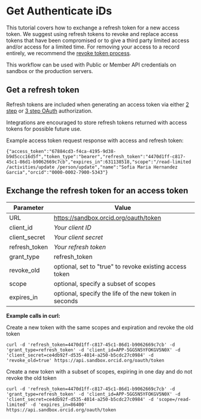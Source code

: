 # Get Authenticate iDs

This tutorial covers how to exchange a refresh token for a new access token. We suggest using refresh tokens to revoke and replace access tokens that have been compromised or to give a third party limited access and/or access for a limited time. For removing your access to a record entirely, we recommend the [revoke token process](/revoke_token).

This workflow can be used with Public or Member API credentials on sandbox or the production servers.

## Get a refresh token

Refresh tokens are included when generating an access token via either [2 step](https://github.com/ORCID/ORCID-Source/tree/master/orcid-api-web#generate-a-two-step-read-public-access-token) or [3 step OAuth](https://github.com/ORCID/ORCID-Source/tree/master/orcid-api-web#generate-an-oauth-access-token) authorization.

Integrations are encouraged to store refresh tokens returned with access tokens for possible future use.

Example access token request response with access and refresh token:
```
{"access_token":"67884cd3-f4ca-4195-9d38-b9d5ccc16d5f","token_type":"bearer","refresh_token":"4470d1ff-c817-45c1-86d1-b9062669c7cb","expires_in":631138518,"scope":"/read-limited /activities/update /person/update","name":"Sofia Maria Hernandez Garcia","orcid":"0000-0002-7900-5343"}
```

## Exchange the refresh token for an access token

| Parameter | Value        |
|--------------------|--------------------------|
| URL 				| https://sandbox.orcid.org/oauth/token|
| client\_id 		| *Your client ID* |
| client\_secret 		| *Your client secret* |
| refresh_token       | *Your refresh token* |
| grant_type       | refresh_token |
| revoke_old				| optional, set to "true" to revoke existing access token |
| scope       | optional, specify a subset of scopes |
| expires_in				| optional, specify the life of the new token in seconds |

**Example calls in curl:**

Create a new token with the same scopes and expiration and revoke the old token

```
curl -d 'refresh_token=4470d1ff-c817-45c1-86d1-b9062669c7cb' -d 'grant_type=refresh_token' -d 'client_id=APP-5GG5N5YFOKGV5N0X' -d 'client_secret=ce4db92f-d535-4014-a250-b5cdc27c0984' -d 'revoke_old=true' https://api.sandbox.orcid.org/oauth/token
```

Create a new token with a subset of scopes, expiring in one day and do not revoke the old token

```
curl -d 'refresh_token=4470d1ff-c817-45c1-86d1-b9062669c7cb' -d 'grant_type=refresh_token' -d 'client_id=APP-5GG5N5YFOKGV5N0X' -d 'client_secret=ce4db92f-d535-4014-a250-b5cdc27c0984' -d 'scope=/read-limited' -d 'expires_in=86400' https://api.sandbox.orcid.org/oauth/token
```
  
